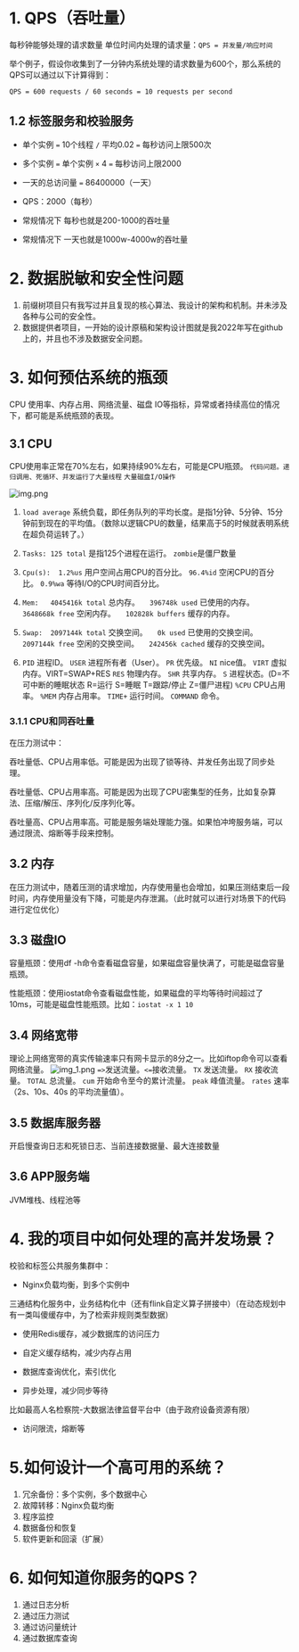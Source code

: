 # 1. QPS（吞吐量）
每秒钟能够处理的请求数量
单位时间内处理的请求量：`QPS = 并发量/响应时间`

举个例子，假设你收集到了一分钟内系统处理的请求数量为600个，那么系统的QPS可以通过以下计算得到：

`QPS = 600 requests / 60 seconds = 10 requests per second`

## 1.2 标签服务和校验服务
- 单个实例 `=` 10个线程 `/` 平均0.02 `=` 每秒访问上限500次
- 多个实例 `=` 单个实例 `×` 4 `=` 每秒访问上限2000
- 一天的总访问量 `=` 86400000（一天）
- QPS：2000（每秒）

- 常规情况下 每秒也就是200-1000的吞吐量
- 常规情况下 一天也就是1000w-4000w的吞吐量

# 2. 数据脱敏和安全性问题

1. 前缀树项目只有我写过并且复现的核心算法、我设计的架构和机制。并未涉及各种与公司的安全性。
2. 数据提供者项目，一开始的设计原稿和架构设计图就是我2022年写在github上的，并且也不涉及数据安全问题。

# 3. 如何预估系统的瓶颈
CPU 使用率、内存占用、网络流量、磁盘 IO等指标，异常或者持续高位的情况下，都可能是系统瓶颈的表现。

## 3.1 CPU
CPU使用率正常在70%左右，如果持续90%左右，可能是CPU瓶颈。
`代码问题。递归调用、死循环、并发运行了大量线程`
`大量磁盘I/O操作`

![img.png](../images/UNIX-TOP.png)

1. `load average` 系统负载，即任务队列的平均长度。是指1分钟、5分钟、15分钟前到现在的平均值。（数除以逻辑CPU的数量，结果高于5的时候就表明系统在超负荷运转了。）
2. `Tasks: 125 total` 是指125个进程在运行。 `zombie`是僵尸数量
3. `Cpu(s):  1.2%us` 用户空间占用CPU的百分比。 `96.4%id` 空闲CPU的百分比。 `0.9%wa` 等待I/O的CPU时间百分比。 
4. `Mem:   4045416k total` 总内存。 `  396748k used` 已使用的内存。 `  3648668k free` 空闲内存。 `  102828k buffers` 缓存的内存。
5. `Swap:  2097144k total` 交换空间。 `  0k used` 已使用的交换空间。 `  2097144k free` 空闲的交换空间。 `  242456k cached` 缓存的交换空间。

6. `PID` 进程ID。 `USER` 进程所有者（User）。 `PR` 优先级。 `NI` nice值。 `VIRT` 虚拟内存。VIRT=SWAP+RES `RES` 物理内存。 `SHR` 共享内存。 `S` 进程状态。(D=不可中断的睡眠状态 R=运行 S=睡眠 T=跟踪/停止 Z=僵尸进程) `%CPU` CPU占用率。 `%MEM` 内存占用率。 `TIME+` 运行时间。 `COMMAND` 命令。

### 3.1.1 CPU和同吞吐量
在压力测试中：

吞吐量低、CPU占用率低。可能是因为出现了锁等待、并发任务出现了同步处理。

吞吐量低、CPU占用率高。可能是因为出现了CPU密集型的任务，比如复杂算法、压缩/解压、序列化/反序列化等。

吞吐量高、CPU占用率高。可能是服务端处理能力强。如果怕冲垮服务端，可以通过限流、熔断等手段来控制。

## 3.2 内存
在压力测试中，随着压测的请求增加，内存使用量也会增加，如果压测结束后一段时间，内存使用量没有下降，可能是内存泄漏。（此时就可以进行对场景下的代码进行定位优化）

## 3.3 磁盘IO
容量瓶颈：使用df -h命令查看磁盘容量，如果磁盘容量快满了，可能是磁盘容量瓶颈。

性能瓶颈：使用iostat命令查看磁盘性能，如果磁盘的平均等待时间超过了10ms，可能是磁盘性能瓶颈。比如：`iostat -x 1 10`

## 3.4 网络宽带
理论上网络宽带的真实传输速率只有网卡显示的8分之一。比如iftop命令可以查看网络流量。
![img_1.png](../images/UNIX-iftop.png)
`=>`发送流量。`<=`接收流量。
`TX` 发送流量。 `RX` 接收流量。 `TOTAL` 总流量。
`cum` 开始命令至今的累计流量。 `peak` 峰值流量。 `rates` 速率（2s、10s、40s 的平均流量值）。

## 3.5 数据库服务器
开启慢查询日志和死锁日志、当前连接数据量、最大连接数量

## 3.6 APP服务端
JVM堆栈、线程池等

# 4. 我的项目中如何处理的高并发场景？
校验和标签公共服务集群中：
- Nginx负载均衡，到多个实例中

三通结构化服务中，业务结构化中（还有flink自定义算子拼接中）（在动态规划中有一类叫傻缓存中，为了检索非规则类型数据）
- 使用Redis缓存，减少数据库的访问压力
- 自定义缓存结构，减少内存占用

- 数据库查询优化，索引优化

- 异步处理，减少同步等待

比如最高人名检察院-大数据法律监督平台中（由于政府设备资源有限）
- 访问限流，熔断等

# 5.如何设计一个高可用的系统？
1. 冗余备份：多个实例，多个数据中心
2. 故障转移：Nginx负载均衡
3. 程序监控
4. 数据备份和恢复
5. 软件更新和回滚（扩展）

# 6. 如何知道你服务的QPS？
1. 通过日志分析
2. 通过压力测试
3. 通过访问量统计
4. 通过数据库查询